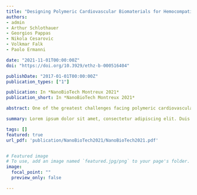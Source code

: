 ```yaml
---
title: "Designing Polymeric Cardiovascular Biomaterials for Hemocompatibility and Mechanical Performance"
authors:
- admin
- Arthur Schlothauer
- Georgios Pappas
- Nikola Cesarovic
- Volkmar Falk
- Paolo Ermanni

date: "2021-11-01T00:00:00Z"
doi: "https://doi.org/10.3929/ethz-b-000516404"

publishDate: "2017-01-01T00:00:00Z"
publication_types: ["1"]

publication: In *NanoBioTech Montreux 2021*
publication_short: In *NanoBioTech Montreux 2021*

abstract: One of the greatest challenges facing polymeric cardiovascular devices is the issue of hemocompatibility. Devices such as polymeric heart valves potentially offer improved mechanical properties and quality of life compared to their animal tissue counterparts. However, they are still strongly limited by problematic interactions with blood. The reduction of platelet adhesion, thrombogenicity, and calcification have been addressed in a variety of surface and bulk modification methods, generally by increasing the hydrophilic character of polymers. However, most hydrophilization processes – oxygen plasma in particular – tend to offer limited longevity. The crystallinity of polymers has previously been observed to influence the extent of platelet adhesion, though the underlying mechanisms for this phenomenon are not clear. In this research, we report on the effect of crystallinity on hemolysis, thrombogenicity, and platelet adhesion in PEEK surfaces. By tailoring the bulk crystallinity, we demonstrate changes in the surface chemical composition and propose a potential strategy to achieve longer term surface modification for improved hemocompatibility. Additionally, we explore the influence of crystallinity on the mechanical properties of thin PEEK films, establishing the multi-dimensional impact of polymer crystallinity. The results shown here may have implications for the design of polymeric cardiovascular devices and considerations that should be taken during material selection.

summary: Lorem ipsum dolor sit amet, consectetur adipiscing elit. Duis posuere tellus ac convallis placerat. Proin tincidunt magna sed ex sollicitudin condimentum.

tags: []
featured: true
url_pdf: 'publication/NanoBioTech2021/NanoBioTech2021.pdf'


# Featured image
# To use, add an image named `featured.jpg/png` to your page's folder.
image:
  focal_point: ""
  preview_only: false

---
```

